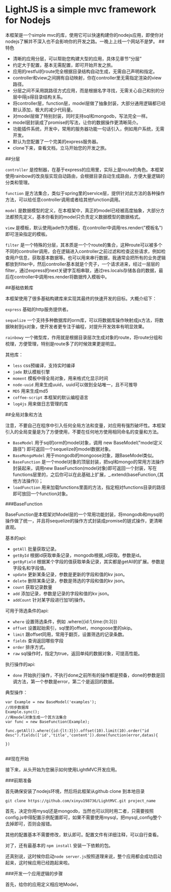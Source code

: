 LightJS is a simple mvc framework for Nodejs
================
本框架是一个simple mvc的库，使用它可以快速构建你的nodejs应用，即使你对nodejs了解并不深入也不会影响你的开发之路。一晚上上线一个网站不是梦。
##特色

 - 清晰的应用分层，可以帮助您构建大型的应用，具体见章节“分层”
 - 约定大于配置，基本无需配置，即可开始开发之旅。
 - 应用的restful的route完全根据目录结构自动生成，无需自己声明和指定。
 - controller和view之间拥有自动映射，你在controller里无需指定渲染的view路径。
 - 分层之间不采用跳路径方式应用，而是根据名字寻找，无需关心自己和别的分层中得js得目录结构关系。
 - 将controller层，function层，model层做了抽象封装，大部分通用逻辑都已经默认添加，极大的减少代码量。
 - 对model层做了特别封装，同时支持sql和mongodb，写法完全一样。
 - model层封装成了promise的写法，让你的数据操作更清晰简介。
 - 功能插件系统，开发中，常用的服务器功能一句话引入，例如用户系统，无需开发。
 - 默认为您配置了一个完美的express服务器。
 - clone下来，查看文档，立马开始您的开发之旅。

##分层

`controller` 是控制器，在基于express的应用里，实际上是route的角色。本框架使用rainbow的改良版实现自动路由，会根据目录自动生成路由，方便大量逻辑的分类和管理。

`function` 是方法集合，类似于spring里的service层，提供针对此方法的各种操作方法，可以给任意controller调用或者给其他function调用。

`model` 是数据模型的定义，在本框架中，真正的model已经被高度抽象，大部分方法都预先定义，基本你看到的model只负责定义数据模型的数据格式。

`view` 是模板，默认使用jade作为模板，在controller中调用res.render("模板名")即可渲染指定的模板。

`filter` 是一个特殊的分层，其本质是一个个route的集合，这种route可以被多个不同的controller调用，会在逻辑进入controller之前过滤和检查这些请求，例如检查用户信息，获取基本数据等。也可以用来串行数据，我通常会把所有的业务逻辑都放到filter中，然后controller基本就是个壳子，一个请求进来，经过一层层的filter，通过express的next关键字互相串联，通过res.locals存储各自的数据，最后在controller中调用res.render将数据传入模板中。

##基础依赖库

本框架使用了很多基础构建库来实现其最终的快速开发的目标。大概介绍下：

`express` 基础的http服务提供者。

`sequelize` 一个支持多种数据库的orm库，可以将数据库操作映射成js方法，将数据映射到js对象，使开发者更专注于编程，对提升开发效率有明显效果。

`rainbowy` 一个微型库，作用就是根据目录层次生成对象的route，将route分组和梳理，方便管理，特别是route多了的时候效果更是明显。

其他库：

 - `less` css预编译，支持实时编译
 - `jade` 默认模板引擎
 - `moment` 模板中得全局对象，用来格式化显示时间
 - `node-uuid` 用来生成uuid，uuid可以做到全站唯一，且不可推导
 - `MD5` 用来生成md5
 - `coffee-script` 本框架的默认编程语言
 - `log4js` 用来做日志管理的库

##全局对象和方法

注意，不要自己在程序中引入任何全局方法和变量，对应用有强烈破坏性。本框架引入的全局变量是为了方便使用，不要在任何地方使用相同命名的变量和方法。

 - `BaseModel` 用于sql的orm的model对象，调用 new BaseModel("model定义路径") 即可返回一个sequelize的model数据对象。
 - `BaseMongoModel` 用于mongodb的mongoose对象，跟BaseModel类似。
 - `BaseFunction` 是一个model对象的顶层封装，把sql和mongo的常用方法操作封装起来，调用new BaseFunction(model对象)即可返回一个封装，写在functions层里的，之后你可以在此基础上扩展，_.extend(baseFunction,{其他方法操作})；
 - `loadFunction` 用来加载functions里面的方法，指定相对functions目录的路径即可放回一个function对象。


###BaseFunction

BaseFunction是本框架对Model层的一个常用功能封装，将mongodb和mysql的操作做了统一，并且将sequelize的操作方式封装成promise的链式操作，更清晰直观。

基本的api:

 - `getAll` 批量获取记录。
 - `getById` 根据id获取单条记录，mongodb根据_id获取。参数是id。
 - `getByField` 根据某个字段的值获取单条记录，其实都是getAll的扩展。参数是 字段名和字段值。
 - `update` 更新某条记录，参数是更新的字段和值的kv json。
 - `delete` 删除某条记录，参数是筛选的字段和值的kv json。
 - `count` 获取记录数量
 - `add` 添加记录，参数是记录的字段和值的kv json。
 - `addCount` 针对某字段进行加1的操作。

可用于筛选条件的api:

 - `where` 设置筛选条件，例如 .where({id:1,time:{lt:3}})
 - `offset` 设置起始索引，sql里的offset，mongoose里的skip。
 - `limit` 跟offset同用，常用于翻页，设置筛选的记录条数。
 - `fields` 查询返回哪些字段
 - `order` 排序方式。
 - `raw` sql操作时，指定为true，返回单纯的数据对象，可提高性能。

执行操作的api:

 - `done` 开始执行操作，不执行done之前所有的操作都是预备，done的参数是回调方法，第一个参数是error，第二个是返回的数据。

典型操作：

```
var Example = new BaseModel('examples');
//同步数据库
Example.sync();
//用model对象生成一个其方法集合
var func = new BaseFunction(Example);

func.getAll().where({id:{lt:3}}).offset(10).limit(10).order("id desc").fields(['id','title','content']).done(function(error,datas){
    
})


```

##现在开始

接下来，从头开始为您展示如何使用LightMVC开发应用。

###前期准备

首先确保安装了nodejs环境，然后将此框架从github clone 到本地目录

`git clone https://github.com/xinyu198736/LightMVC.git project_name`

首先，决定你用mysql还是mongodb，当然也可以同时用二者，只需要按照config.js中得配置示例配置即可，如果不需要使用mysql，把mysql_config整个去掉即可，否则会报错。

其他的配置基本不需要修改，默认即可。配置文件有详细注释，可以自行查看。

对了，还有最基本的 `npm install` 安装一下依赖的包。

还真别说，这时候你启动`node server.js`按照道理来说，整个应用都会成功启动起来，这时候应用已经跑起来啦。

###开发一个应用逻辑的步骤

首先，给你的应用定义相应地Model，
